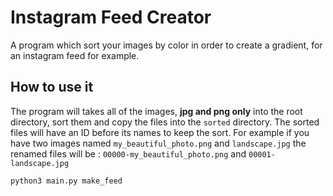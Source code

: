 # Instagram Feed Creator

A program which sort your images by color in order to create a gradient, for an instagram feed for example.

## How to use it

The program will takes all of the images, **jpg and png only** into the root directory, sort them and copy the files into the `sorted` directory. The sorted files will have an ID before its names to keep the sort. For example if you have two images named `my_beautiful_photo.png` and `landscape.jpg` the renamed files will be : `00000-my_beautiful_photo.png` and `00001-landscape.jpg`

`python3 main.py make_feed`

